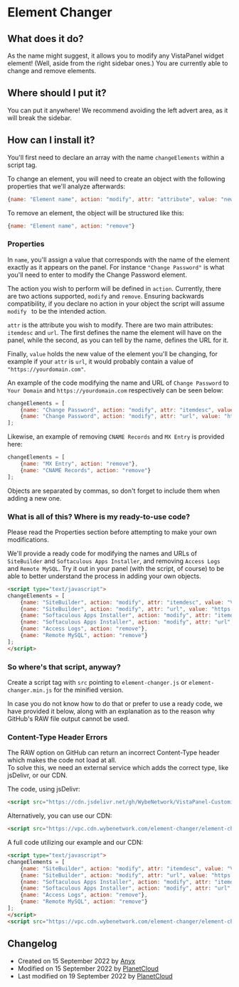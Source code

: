 # Element Changer  

## What does it do?  
As the name might suggest, it allows you to modify any VistaPanel widget element! (Well, aside from the right sidebar ones.)
You are currently able to change and remove elements.

## Where should I put it?  
You can put it anywhere! We recommend avoiding the left advert area, as it will break the sidebar.

## How can I install it?   
You'll first need to declare an array with the name ``changeElements`` within a script tag.  

To change an element, you will need to create an object with the following properties that we'll analyze afterwards:
```js
{name: "Element name", action: "modify", attr: "attribute", value: "new value"}
```
To remove an element, the object will be structured like this:
```js
{name: "Element name", action: "remove"}
```

### Properties

In ``name``, you'll assign a value that corresponds with the name of the element exactly as it appears on the panel. For instance ``"Change Password"`` is what you'll need to enter to modify the Change Password element.

The action you wish to perform will be defined in ``action``. Currently, there are two actions supported, ``modify`` and ``remove``. Ensuring backwards compatibility, if you declare no action in your object the script will assume ``modify `` to be the intended action.

``attr`` is the attribute you wish to modify. There are two main attributes:
``itemdesc`` and ``url``. 
The first defines the name the element will have on the panel, while the second, as you can tell by the name, defines the URL for it.

Finally, ``value`` holds the new value of the element you'll be changing, for example if your ``attr`` is ``url``, it would probably contain a value of ``"https://yourdomain.com"``.

An example of the code modifying the name and URL of ``Change Password`` to ``Your Domain`` and ``https://yourdomain.com`` respectively can be seen below:
```js
changeElements = [
    {name: "Change Password", action: "modify", attr: "itemdesc", value: "Your Domain"},
    {name: "Change Password", action: "modify", attr: "url", value: "https://yourdomain.com"}
];
```
Likewise, an example of removing ``CNAME Records`` and ``MX Entry`` is provided here:
```js
changeElements = [
    {name: "MX Entry", action: "remove"},
    {name: "CNAME Records", action: "remove"}
];
```
Objects are separated by commas, so don't forget to include them when adding a new one.

### What is all of this? Where is my ready-to-use code?
Please read the Properties section before attempting to make your own modifications.

We'll provide a ready code for modifying the names and URLs of ``SiteBuilder`` and ``Softaculous Apps Installer``, and removing ``Access Logs`` and ``Remote MySQL``. Try it out in your panel (with the script, of course) to be able to better understand the process in adding your own objects.
```html
<script type="text/javascript">
changeElements = [
    {name: "SiteBuilder", action: "modify", attr: "itemdesc", value: "VistaPanel Themes"},
    {name: "SiteBuilder", action: "modify", attr: "url", value: "https://vpt.cdn.wybenetwork.com"},
    {name: "Softaculous Apps Installer", action: "modify", attr: "itemdesc", value: "VistaPanel Customizations"},
    {name: "Softaculous Apps Installer", action: "modify", attr: "url", value: "https://vpc.cdn.wybenetwork.com"},
    {name: "Access Logs", action: "remove"},
    {name: "Remote MySQL", action: "remove"}
];
</script>
```
### So where's that script, anyway?
Create a script tag with `src` pointing to `element-changer.js` or ``element-changer.min.js`` for the minified version.  

In case you do not know how to do that or prefer to use a ready code, we have provided it below, along with an explanation as to the reason why GitHub's RAW file output cannot be used.

###  Content-Type Header Errors
The RAW option on GitHub can return an incorrect Content-Type header which makes the code not load at all.  
To solve this, we need an external service which adds the correct type, like jsDelivr, or our CDN.

The code, using jsDelivr:
```html
<script src="https://cdn.jsdelivr.net/gh/WybeNetwork/VistaPanel-Customizations@2.2.0/element-changer/element-changer.js" type="text/javascript"></script>
```
Alternatively, you can use our CDN:
```html
<script src="https://vpc.cdn.wybenetwork.com/element-changer/element-changer.js" type="text/javascript"></script>
```
A full code utilizing our example and our CDN:
```html
<script type="text/javascript">
changeElements = [
    {name: "SiteBuilder", action: "modify", attr: "itemdesc", value: "VistaPanel Themes"},
    {name: "SiteBuilder", action: "modify", attr: "url", value: "https://vpt.cdn.wybenetwork.com"},
    {name: "Softaculous Apps Installer", action: "modify", attr: "itemdesc", value: "VistaPanel Customizations"},
    {name: "Softaculous Apps Installer", action: "modify", attr: "url", value: "https://vpc.cdn.wybenetwork.com"},
    {name: "Access Logs", action: "remove"},
    {name: "Remote MySQL", action: "remove"}
];
</script>
<script src="https://vpc.cdn.wybenetwork.com/element-changer/element-changer.js" type="text/javascript"></script>
```
## Changelog
* Created on 15 September 2022 by [Anyx](https://github.com/4yx)
* Modified on 15 September 2022 by [PlanetCloud](https://github.com/PlanetTheCloud)
* Last modified on 19 September 2022 by [PlanetCloud](https://github.com/PlanetTheCloud)